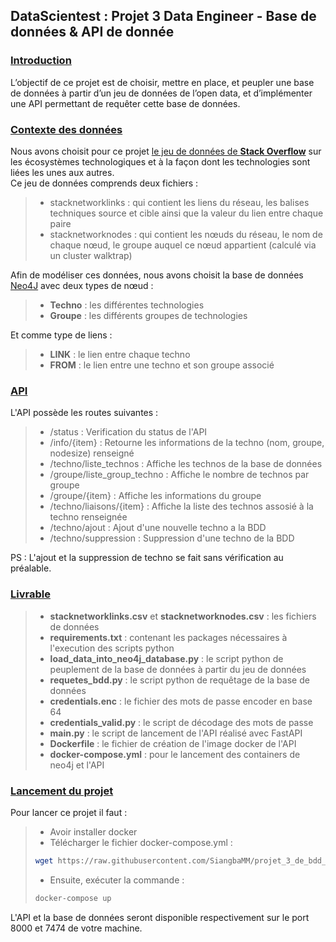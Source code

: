 ## DataScientest : Projet 3 Data Engineer - Base de données & API de donnée

### <u>Introduction</u>
L’objectif de ce projet est de choisir, mettre en place, et peupler une base de données à partir d’un jeu de données de l’open data,
et d’implémenter une API permettant de requêter cette base de données.

### <u>Contexte des données</u>
Nous avons choisit pour ce projet [le jeu de données de **Stack Overflow**](https://www.kaggle.com/stackoverflow/stack-overflow-tag-network?select=stack_network_links.csv) sur les écosystèmes technologiques et à la façon dont les technologies sont liées les unes aux autres.    
Ce jeu de données comprends deux fichiers :
> * stacknetworklinks : qui contient les liens du réseau, les balises techniques source et cible ainsi que la valeur du lien entre chaque paire    
> * stacknetworknodes : qui contient les nœuds du réseau, le nom de chaque nœud, le groupe auquel ce nœud appartient (calculé via un cluster walktrap)

Afin de modéliser ces données, nous avons choisit la base de données [Neo4J](https://neo4j.com/cloud/neo4j-aura/?utm_program=emea-prospecting&utm_source=google&utm_medium=cpc&utm_campaign=emea-search-auradb-free&utm_adgroup=auradb-free-keywords&utm_content=auradb-free-keywords&gclid=CjwKCAiAl-6PBhBCEiwAc2GOVKUYUkd3vrIQyiT7ud3GHskOtEz2gtipje06ivNKXeF4u7d324KOtBoCZEAQAvD_BwE) avec deux types de nœud :    
> * **Techno** : les différentes technologies   
> * **Groupe** : les différents groupes de technologies

Et comme type de liens : 
> * **LINK** : le lien entre chaque techno
> * **FROM** : le lien entre une techno et son groupe associé

### <u>API</u>
L'API possède les routes suivantes :   
> * /status : Verification du status de l'API
> * /info/{item} : Retourne les informations de la techno (nom, groupe, nodesize) renseigné   
> * /techno/liste_technos : Affiche les technos de la base de données   
> * /groupe/liste_group_techno : Affiche le nombre de technos par groupe    
> * /groupe/{item} : Affiche les informations du groupe   
> * /techno/liaisons/{item} : Affiche la liste des technos assosié à la techno renseignée   
> * /techno/ajout : Ajout d'une nouvelle techno a la BDD   
> * /techno/suppression : Suppression d'une techno de la BDD   

PS : L'ajout et la suppression de techno se fait sans vérification au préalable.

### <u>Livrable</u>
> * **stacknetworklinks.csv** et **stacknetworknodes.csv** : les fichiers de données     
> * **requirements.txt** : contenant les packages nécessaires à l'execution des scripts python   
> * **load_data_into_neo4j_database.py** : le script python de peuplement de la base de données à partir du jeu de données     
> * **requetes_bdd.py** : le script python de requêtage de la base de données    
> * **credentials.enc** : le fichier des mots de passe encoder en base 64
> * **credentials_valid.py** : le script de décodage des mots de passe
> * **main.py** : le script de lancement de l'API réalisé avec FastAPI     
> * **Dockerfile** : le fichier de création de l'image docker de l'API    
> * **docker-compose.yml** : pour le lancement des containers de neo4j et l'API

### <u>Lancement du projet</u>
Pour lancer ce projet il faut :   
> * Avoir installer docker
> * Télécharger le fichier docker-compose.yml :   
>```bash 
>wget https://raw.githubusercontent.com/SiangbaMM/projet_3_de_bdd_api/main/docker-compose.yml -O docker-compose.yml
>```      
> * Ensuite, exécuter la commande :   
>```bash
>docker-compose up
>```  

L'API et la base de données seront disponible respectivement sur le port 8000 et 7474 de votre machine.
 
